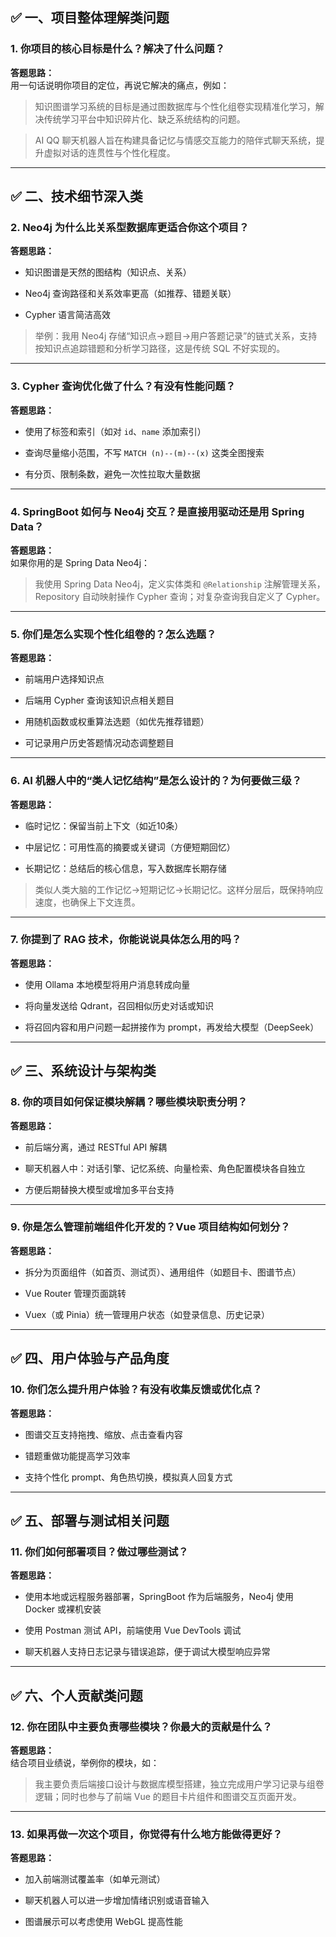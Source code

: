 ## ✅ **一、项目整体理解类问题**

### 1. **你项目的核心目标是什么？解决了什么问题？**

**答题思路：**  
用一句话说明你项目的定位，再说它解决的痛点，例如：

> 知识图谱学习系统的目标是通过图数据库与个性化组卷实现精准化学习，解决传统学习平台中知识碎片化、缺乏系统结构的问题。

> AI QQ 聊天机器人旨在构建具备记忆与情感交互能力的陪伴式聊天系统，提升虚拟对话的连贯性与个性化程度。

---

## ✅ **二、技术细节深入类**

### 2. **Neo4j 为什么比关系型数据库更适合你这个项目？**

**答题思路：**

- 知识图谱是天然的图结构（知识点、关系）
    
- Neo4j 查询路径和关系效率更高（如推荐、错题关联）
    
- Cypher 语言简洁高效
    

> 举例：我用 Neo4j 存储“知识点→题目→用户答题记录”的链式关系，支持按知识点追踪错题和分析学习路径，这是传统 SQL 不好实现的。

---

### 3. **Cypher 查询优化做了什么？有没有性能问题？**

**答题思路：**

- 使用了标签和索引（如对 `id`、`name` 添加索引）
    
- 查询尽量缩小范围，不写 `MATCH (n)--(m)--(x)` 这类全图搜索
    
- 有分页、限制条数，避免一次性拉取大量数据
    

---

### 4. **SpringBoot 如何与 Neo4j 交互？是直接用驱动还是用 Spring Data？**

**答题思路：**  
如果你用的是 Spring Data Neo4j：

> 我使用 Spring Data Neo4j，定义实体类和 `@Relationship` 注解管理关系，Repository 自动映射操作 Cypher 查询；对复杂查询我自定义了 Cypher。

---

### 5. **你们是怎么实现个性化组卷的？怎么选题？**

**答题思路：**

- 前端用户选择知识点
    
- 后端用 Cypher 查询该知识点相关题目
    
- 用随机函数或权重算法选题（如优先推荐错题）
    
- 可记录用户历史答题情况动态调整题目
    

---

### 6. **AI 机器人中的“类人记忆结构”是怎么设计的？为何要做三级？**

**答题思路：**

- 临时记忆：保留当前上下文（如近10条）
    
- 中层记忆：可用性高的摘要或关键词（方便短期回忆）
    
- 长期记忆：总结后的核心信息，写入数据库长期存储
    

> 类似人类大脑的工作记忆→短期记忆→长期记忆。这样分层后，既保持响应速度，也确保上下文连贯。

---

### 7. **你提到了 RAG 技术，你能说说具体怎么用的吗？**

**答题思路：**

- 使用 Ollama 本地模型将用户消息转成向量
    
- 将向量发送给 Qdrant，召回相似历史对话或知识
    
- 将召回内容和用户问题一起拼接作为 prompt，再发给大模型（DeepSeek）
    

---

## ✅ **三、系统设计与架构类**

### 8. **你的项目如何保证模块解耦？哪些模块职责分明？**

**答题思路：**

- 前后端分离，通过 RESTful API 解耦
    
- 聊天机器人中：对话引擎、记忆系统、向量检索、角色配置模块各自独立
    
- 方便后期替换大模型或增加多平台支持
    

---

### 9. **你是怎么管理前端组件化开发的？Vue 项目结构如何划分？**

**答题思路：**

- 拆分为页面组件（如首页、测试页）、通用组件（如题目卡、图谱节点）
    
- Vue Router 管理页面跳转
    
- Vuex（或 Pinia）统一管理用户状态（如登录信息、历史记录）
    

---

## ✅ **四、用户体验与产品角度**

### 10. **你们怎么提升用户体验？有没有收集反馈或优化点？**

**答题思路：**

- 图谱交互支持拖拽、缩放、点击查看内容
    
- 错题重做功能提高学习效率
    
- 支持个性化 prompt、角色热切换，模拟真人回复方式
    

---

## ✅ **五、部署与测试相关问题**

### 11. **你们如何部署项目？做过哪些测试？**

**答题思路：**

- 使用本地或远程服务器部署，SpringBoot 作为后端服务，Neo4j 使用 Docker 或裸机安装
    
- 使用 Postman 测试 API，前端使用 Vue DevTools 调试
    
- 聊天机器人支持日志记录与错误追踪，便于调试大模型响应异常
    

---

## ✅ **六、个人贡献类问题**

### 12. **你在团队中主要负责哪些模块？你最大的贡献是什么？**

**答题思路：**  
结合项目业绩说，举例你的模块，如：

> 我主要负责后端接口设计与数据库模型搭建，独立完成用户学习记录与组卷逻辑；同时也参与了前端 Vue 的题目卡片组件和图谱交互页面开发。

---

### 13. **如果再做一次这个项目，你觉得有什么地方能做得更好？**

**答题思路：**

- 加入前端测试覆盖率（如单元测试）
    
- 聊天机器人可以进一步增加情绪识别或语音输入
    
- 图谱展示可以考虑使用 WebGL 提高性能